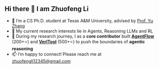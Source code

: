 ## Hi there 👋 I am Zhuofeng Li

<!--
**Zhuofeng-Li/Zhuofeng-Li** is a ✨ _special_ ✨ repository because its `README.md` (this file) appears on your GitHub profile.

Here are some ideas to get you started:

- 🔭 I’m currently working on ...
- 🌱 I’m currently learning ...
- 👯 I’m looking to collaborate on ...
- 🤔 I’m looking for help with ...
- 💬 Ask me about ...
- 📫 How to reach me: ...
- 😄 Pronouns: ...
- ⚡ Fun fact: ...
-->

- 🔭 I’m a CS Ph.D. student at Texas A&M University, advised by [Prof. Yu Zhang](https://yuzhimanhua.github.io/)
- 🌱 My current research interests lie in Agents, Reasoning LLMs and RL
- 🚀 During my research journey, I as a **core contributor** built [**AgentFlow**](https://github.com/PeterGriffinJin/AgentFlow) (200+⭐) and [**VerlTool**](https://github.com/OpenRL-Lab/verl) (500+⭐) to push the boundaries of **agentic reasoning**
- 📫 I’m happy to connect! Please reach me at zhuofengli12345@gmail.com




